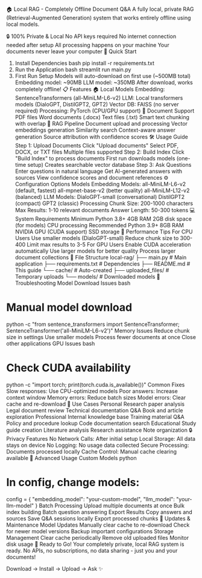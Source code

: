 🏠 Local RAG - Completely Offline Document Q&A
A fully local, private RAG (Retrieval-Augmented Generation) system that works entirely offline using local models.

🔒 100% Private & Local
No API keys required
No internet connection needed after setup
All processing happens on your machine
Your documents never leave your computer
🚀 Quick Start
1. Install Dependencies
bash
pip install -r requirements.txt
2. Run the Application
bash
streamlit run main.py
3. First Run Setup
Models will auto-download on first use (~500MB total)
Embedding model: ~90MB
LLM model: ~350MB
After download, works completely offline!
📋 Features
🏠 Local Models
Embedding: SentenceTransformers (all-MiniLM-L6-v2)
LLM: Local transformers models (DialoGPT, DistilGPT2, GPT2)
Vector DB: FAISS (no server required)
Processing: PyTorch (CPU/GPU support)
📄 Document Support
PDF files
Word documents (.docx)
Text files (.txt)
Smart text chunking with overlap
🎯 RAG Pipeline
Document upload and processing
Vector embeddings generation
Similarity search
Context-aware answer generation
Source attribution with confidence scores
🛠 Usage Guide
Step 1: Upload Documents
Click "Upload documents"
Select PDF, DOCX, or TXT files
Multiple files supported
Step 2: Build Index
Click "Build Index" to process documents
First run downloads models (one-time setup)
Creates searchable vector database
Step 3: Ask Questions
Enter questions in natural language
Get AI-generated answers with sources
View confidence scores and document references
⚙️ Configuration Options
Models
Embedding Models:
all-MiniLM-L6-v2 (default, fastest)
all-mpnet-base-v2 (better quality)
all-MiniLM-L12-v2 (balanced)
LLM Models:
DialoGPT-small (conversational)
DistilGPT2 (compact)
GPT2 (classic)
Processing
Chunk Size: 200-1000 characters
Max Results: 1-10 relevant documents
Answer Length: 50-300 tokens
💻 System Requirements
Minimum
Python 3.8+
4GB RAM
2GB disk space (for models)
CPU processing
Recommended
Python 3.9+
8GB RAM
NVIDIA GPU (CUDA support)
SSD storage
🚀 Performance Tips
For CPU Users
Use smaller models (DialoGPT-small)
Reduce chunk size to 300-400
Limit max results to 3-5
For GPU Users
Enable CUDA acceleration automatically
Use larger models for better quality
Process larger document collections
📂 File Structure
local-rag/
├── main.py              # Main application
├── requirements.txt     # Dependencies
├── README.md           # This guide
└── cache/              # Auto-created
    ├── uploaded_files/ # Temporary uploads
    └── models/         # Downloaded models
🔧 Troubleshooting
Model Download Issues
bash
# Manual model download
python -c "from sentence_transformers import SentenceTransformer; SentenceTransformer('all-MiniLM-L6-v2')"
Memory Issues
Reduce chunk size in settings
Use smaller models
Process fewer documents at once
Close other applications
GPU Issues
bash
# Check CUDA availability
python -c "import torch; print(torch.cuda.is_available())"
Common Fixes
Slow responses: Use CPU-optimized models
Poor answers: Increase context window
Memory errors: Reduce batch sizes
Model errors: Clear cache and re-download
🎯 Use Cases
Personal
Research paper analysis
Legal document review
Technical documentation Q&A
Book and article exploration
Professional
Internal knowledge base
Training material Q&A
Policy and procedure lookup
Code documentation search
Educational
Study guide creation
Literature analysis
Research assistance
Note organization
🔒 Privacy Features
No Network Calls: After initial setup
Local Storage: All data stays on device
No Logging: No usage data collected
Secure Processing: Documents processed locally
Cache Control: Manual cache clearing available
🚀 Advanced Usage
Custom Models
python
# In config, change models:
config = {
    "embedding_model": "your-custom-model",
    "llm_model": "your-llm-model"
}
Batch Processing
Upload multiple documents at once
Bulk index building
Batch question answering
Export Results
Copy answers and sources
Save Q&A sessions locally
Export processed chunks
🔄 Updates & Maintenance
Model Updates
Manually clear cache to re-download
Check for newer model versions
Backup important configurations
Storage Management
Clear cache periodically
Remove old uploaded files
Monitor disk usage
🎉 Ready to Go!
Your completely private, local RAG system is ready. No APIs, no subscriptions, no data sharing - just you and your documents!

Download → Install → Upload → Ask ✨


